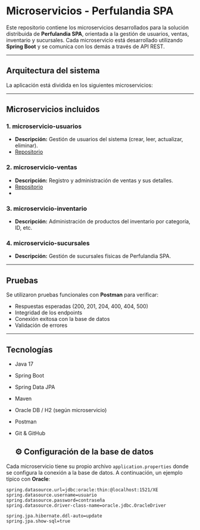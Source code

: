 # Microservicios - Perfulandia SPA

Este repositorio contiene los microservicios desarrollados para la solución distribuida de **Perfulandia SPA**, orientada a la gestión de usuarios, ventas, inventario y sucursales. Cada microservicio está desarrollado utilizando **Spring Boot** y se comunica con los demás a través de API REST.

---

## Arquitectura del sistema

La aplicación está dividida en los siguientes microservicios:


---

##  Microservicios incluidos

### 1.  microservicio-usuarios
- **Descripción:** Gestión de usuarios del sistema (crear, leer, actualizar, eliminar).
- [Repositorio](https://github.com/TomasG0110/microservicio-usuarios)

### 2.  microservicio-ventas
- **Descripción:** Registro y administración de ventas y sus detalles.
- [Repositorio](https://github.com/JosephIth/MicroServicio-Ventas.git)
- 
### 3.  microservicio-inventario
- **Descripción:** Administración de productos del inventario por categoría, ID, etc.

### 4.  microservicio-sucursales
- **Descripción:** Gestión de sucursales físicas de Perfulandia SPA.

---

##  Pruebas

Se utilizaron pruebas funcionales con **Postman** para verificar:
- Respuestas esperadas (200, 201, 204, 400, 404, 500)
- Integridad de los endpoints
- Conexión exitosa con la base de datos
- Validación de errores

---

##  Tecnologías

- Java 17
- Spring Boot
- Spring Data JPA
- Maven
- Oracle DB / H2 (según microservicio)
- Postman
- Git & GitHub

  ## ⚙ Configuración de la base de datos

Cada microservicio tiene su propio archivo `application.properties` donde se configura la conexión a la base de datos. A continuación, un ejemplo típico con **Oracle**:

```properties
spring.datasource.url=jdbc:oracle:thin:@localhost:1521/XE
spring.datasource.username=usuario
spring.datasource.password=contraseña
spring.datasource.driver-class-name=oracle.jdbc.OracleDriver

spring.jpa.hibernate.ddl-auto=update
spring.jpa.show-sql=true
